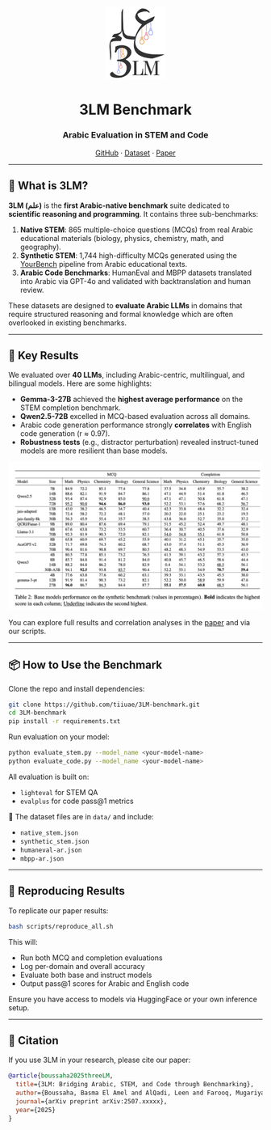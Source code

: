 <p align="center">
  <img src="logo.png" width="120" alt="3LM Logo"/>
</p>

<h1 align="center"><strong>3LM Benchmark</strong></h1>
<h3 align="center">Arabic Evaluation in STEM and Code</h3>

<p align="center">
  <a href="https://github.com/tiiuae/3LM-benchmark">GitHub</a> ·
  <a href="https://tiiuae.github.io/3LM-benchmark">Dataset</a> ·
  <a href="https://arxiv.org/abs/2507.xxxxx">Paper</a>
</p>

---



<!-- # 3LM Benchmark: Arabic Evaluation for STEM and Code 🧪💻📚

Welcome to the official repository of **3LM** a comprehensive benchmark suite tailored to evaluate Arabic Large Language Models (LLMs) across scientific and technical domains, including **STEM** (Science, Technology, Engineering, and Mathematics) and **code generation**.

🔗 [Paper on arXiv](https://arxiv.org/abs/2507.xxxxx)  
📊 [Evaluation Tools](https://github.com/tiiuae/3LM-benchmark)

--- -->

## 🧠 What is 3LM?

**3LM (علم)** is the **first Arabic-native benchmark** suite dedicated to **scientific reasoning and programming**. It contains three sub-benchmarks:

1. **Native STEM**: 865 multiple-choice questions (MCQs) from real Arabic educational materials (biology, physics, chemistry, math, and geography).
2. **Synthetic STEM**: 1,744 high-difficulty MCQs generated using the [YourBench](https://github.com/huggingface/yourbench) pipeline from Arabic educational texts.
3. **Arabic Code Benchmarks**: HumanEval and MBPP datasets translated into Arabic via GPT-4o and validated with backtranslation and human review.

These datasets are designed to **evaluate Arabic LLMs** in domains that require structured reasoning and formal knowledge which are often overlooked in existing benchmarks.

---

## 🚀 Key Results

We evaluated over **40 LLMs**, including Arabic-centric, multilingual, and bilingual models. Here are some highlights:

- **Gemma-3-27B** achieved the **highest average performance** on the STEM completion benchmark.
- **Qwen2.5-72B** excelled in MCQ-based evaluation across all domains.
- Arabic code generation performance strongly **correlates** with English code generation (r ≈ 0.97).
- **Robustness tests** (e.g., distractor perturbation) revealed instruct-tuned models are more resilient than base models.

<p align="center">
  <img src="results.png"  alt="Key results"/>
</p>

You can explore full results and correlation analyses in the [paper](https://arxiv.org/abs/2507.xxxxx) and via our scripts.

---

## 📦 How to Use the Benchmark

Clone the repo and install dependencies:
```bash
git clone https://github.com/tiiuae/3LM-benchmark.git
cd 3LM-benchmark
pip install -r requirements.txt
```

Run evaluation on your model:
```bash
python evaluate_stem.py --model_name <your-model-name>
python evaluate_code.py --model_name <your-model-name>
```

All evaluation is built on:
- `lighteval` for STEM QA
- `evalplus` for code pass@1 metrics

📁 The dataset files are in `data/` and include:
- `native_stem.json`
- `synthetic_stem.json`
- `humaneval-ar.json`
- `mbpp-ar.json`

---

## 🔁 Reproducing Results

To replicate our paper results:
```bash
bash scripts/reproduce_all.sh
```

This will:
- Run both MCQ and completion evaluations
- Log per-domain and overall accuracy
- Evaluate both base and instruct models
- Output pass@1 scores for Arabic and English code

Ensure you have access to models via HuggingFace or your own inference setup.

---

## 📝 Citation

If you use 3LM in your research, please cite our paper:

```bibtex
@article{boussaha2025threeLM,
  title={3LM: Bridging Arabic, STEM, and Code through Benchmarking},
  author={Boussaha, Basma El Amel and AlQadi, Leen and Farooq, Mugariya and Alsuwaidi, Shaikha and Campesan, Giulia and Alyafeai, Mohammed and Alzubaidi, Ahmed and Hacid, Hakim},
  journal={arXiv preprint arXiv:2507.xxxxx},
  year={2025}
}
```
